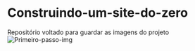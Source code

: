 # Construindo-um-site-do-zero
Repositório voltado para guardar as imagens do projeto <br>
![Primeiro-passo-img]("primeiro-passo.png")
